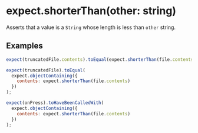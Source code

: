 # expect.shorterThan(other: string)

Asserts that a value is a `String` whose length is less than `other` string.

## Examples

```js
expect(truncatedFile.contents).toEqual(expect.shorterThan(file.contents));
```

```js
expect(truncatedFile).toEqual(
  expect.objectContaining({
    contents: expect.shorterThan(file.contents)
  })
);
```

```js
expect(onPress).toHaveBeenCalledWith(
  expect.objectContaining({
    contents: expect.shorterThan(file.contents)
  })
);
```
